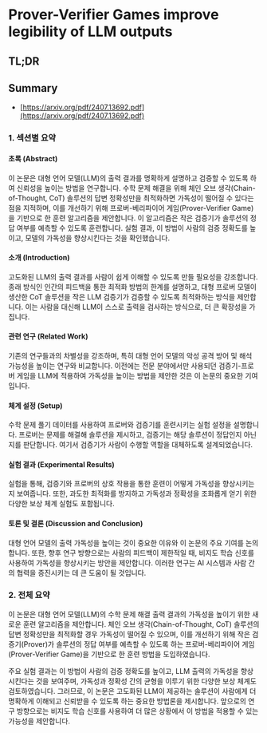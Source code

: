 # Prover-Verifier Games improve legibility of LLM outputs
## TL;DR
## Summary
- [https://arxiv.org/pdf/2407.13692.pdf](https://arxiv.org/pdf/2407.13692.pdf)

### 1. 섹션별 요약

#### 초록 (Abstract)
이 논문은 대형 언어 모델(LLM)의 출력 결과를 명확하게 설명하고 검증할 수 있도록 하여 신뢰성을 높이는 방법을 연구합니다. 수학 문제 해결을 위해 체인 오브 생각(Chain-of-Thought, CoT) 솔루션의 답변 정확성만을 최적화하면 가독성이 떨어질 수 있다는 점을 지적하며, 이를 개선하기 위해 프로버-베리파이어 게임(Prover-Verifier Game)을 기반으로 한 훈련 알고리즘을 제안합니다. 이 알고리즘은 작은 검증기가 솔루션의 정답 여부를 예측할 수 있도록 훈련합니다. 실험 결과, 이 방법이 사람의 검증 정확도를 높이고, 모델의 가독성을 향상시킨다는 것을 확인했습니다.

#### 소개 (Introduction)
고도화된 LLM의 출력 결과를 사람이 쉽게 이해할 수 있도록 만들 필요성을 강조합니다. 종래 방식인 인간의 피드백을 통한 최적화 방법의 한계를 설명하고, 대형 프로버 모델이 생산한 CoT 솔루션을 작은 LLM 검증기가 검증할 수 있도록 최적화하는 방식을 제안합니다. 이는 사람을 대신해 LLM이 스스로 출력을 검사하는 방식으로, 더 큰 확장성을 가집니다.

#### 관련 연구 (Related Work)
기존의 연구들과의 차별성을 강조하며, 특히 대형 언어 모델의 악성 공격 방어 및 해석 가능성을 높이는 연구와 비교합니다. 이전에는 전문 분야에서만 사용되던 검증기-프로버 게임을 LLM에 적용하여 가독성을 높이는 방법을 제안한 것은 이 논문의 중요한 기여입니다.

#### 체계 설정 (Setup)
수학 문제 풀기 데이터를 사용하여 프로버와 검증기를 훈련시키는 실험 설정을 설명합니다. 프로버는 문제를 해결해 솔루션을 제시하고, 검증기는 해당 솔루션이 정답인지 아닌지를 판단합니다. 여기서 검증기가 사람이 수행할 역할을 대체하도록 설계되었습니다.

#### 실험 결과 (Experimental Results)
실험을 통해, 검증기와 프로버의 상호 작용을 통한 훈련이 어떻게 가독성을 향상시키는지 보여줍니다. 또한, 과도한 최적화를 방지하고 가독성과 정확성을 조화롭게 얻기 위한 다양한 보상 체계 실험도 포함됩니다.

#### 토론 및 결론 (Discussion and Conclusion)
대형 언어 모델의 출력 가독성을 높이는 것이 중요한 이유와 이 논문의 주요 기여를 논의합니다. 또한, 향후 연구 방향으로는 사람의 피드백이 제한적일 때, 비지도 학습 신호를 사용하여 가독성을 향상시키는 방안을 제안합니다. 이러한 연구는 AI 시스템과 사람 간의 협력을 증진시키는 데 큰 도움이 될 것입니다.

### 2. 전체 요약

이 논문은 대형 언어 모델(LLM)의 수학 문제 해결 출력 결과의 가독성을 높이기 위한 새로운 훈련 알고리즘을 제안합니다. 체인 오브 생각(Chain-of-Thought, CoT) 솔루션의 답변 정확성만을 최적화할 경우 가독성이 떨어질 수 있으며, 이를 개선하기 위해 작은 검증기(Prover)가 솔루션의 정답 여부를 예측할 수 있도록 하는 프로버-베리파이어 게임(Prover-Verifier Game)을 기반으로 한 훈련 방법을 도입하였습니다.

주요 실험 결과는 이 방법이 사람의 검증 정확도를 높이고, LLM 출력의 가독성을 향상시킨다는 것을 보여주며, 가독성과 정확성 간의 균형을 이루기 위한 다양한 보상 체계도 검토하였습니다. 그러므로, 이 논문은 고도화된 LLM이 제공하는 솔루션이 사람에게 더 명확하게 이해되고 신뢰받을 수 있도록 하는 중요한 방법론을 제시합니다. 앞으로의 연구 방향으로는 비지도 학습 신호를 사용하여 더 많은 상황에서 이 방법을 적용할 수 있는 가능성을 제안합니다.